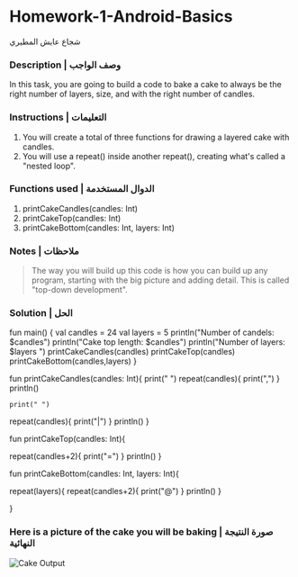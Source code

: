 # Homework-1-Android-Basics

شجاع عايش المطيري

### Description | وصف الواجب
In this task, you are going to build a code to bake a cake to always be the right number of layers, size, and with the right number of candles.


### Instructions | التعليمات
1. You will create a total of three functions for drawing a layered cake with candles.
2. You will use a repeat() inside another repeat(), creating what's called a "nested loop".


### Functions used | الدوال المستخدمة
1. printCakeCandles(candles: Int)
2. printCakeTop(candles: Int)
3. printCakeBottom(candles: Int, layers: Int)


### Notes | ملاحظات
> The way you will build up this code is how you can build up any program, starting with the big picture and adding detail. This is called "top-down development".

### Solution | الحل

fun main() {
   val candles = 24
   val layers = 5
   println("Number of candels: $candles")
   println("Cake top length: $candles")
   println("Number of layers: $layers ")
   printCakeCandles(candles)
   printCakeTop(candles)
   printCakeBottom(candles,layers)
}

fun printCakeCandles(candles: Int){
   print(" ")
   repeat(candles){
       print(",") 
   }
   println()
   
 	print(" ")
   repeat(candles){
       print("|")
   }
   println()
}

fun printCakeTop(candles: Int){
   
  repeat(candles+2){
      print("=")
  }
  println()
}

fun printCakeBottom(candles: Int, layers: Int){
    
  repeat(layers){
      repeat(candles+2){
      print("@")
  }
  println()
  }
   
}

### Here is a picture of the cake you will be baking | صورة النتيجة النهائية

![Cake Output](https://github.com/shaima-alghamdi-tuwaiq/Homework-1-Android-Basics/blob/a745ff19ff5912d2533905b53421b6a3f0cbd85d/output.png)
